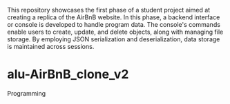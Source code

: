 This repository showcases the first phase of a student project aimed at creating a replica of the AirBnB website. In this phase, a backend interface or console is developed to handle program data. The console's commands enable users to create, update, and delete objects, along with managing file storage. By employing JSON serialization and deserialization, data storage is maintained across sessions.
# alu-AirBnB_clone_v2
Programming 

